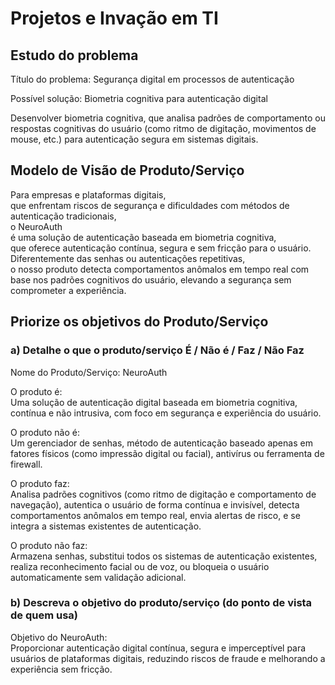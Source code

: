 # Projetos e Invação em TI

## Estudo do problema
Título do problema:
Segurança digital em processos de autenticação

Possível solução: Biometria cognitiva para autenticação digital

Desenvolver biometria cognitiva, que analisa padrões de comportamento ou respostas cognitivas do usuário (como ritmo de digitação, movimentos de mouse, etc.) para autenticação segura em sistemas digitais.

## Modelo de Visão de Produto/Serviço

Para empresas e plataformas digitais,<br/>
que enfrentam riscos de segurança e dificuldades com métodos de autenticação tradicionais,<br/>
o NeuroAuth<br/>
é uma solução de autenticação baseada em biometria cognitiva,<br/>
que oferece autenticação contínua, segura e sem fricção para o usuário.<br/>
Diferentemente das senhas ou autenticações repetitivas,<br/>
o nosso produto detecta comportamentos anômalos em tempo real com base nos padrões cognitivos do usuário, elevando a segurança sem comprometer a experiência.<br/>


## Priorize os objetivos do Produto/Serviço
### a) Detalhe o que o produto/serviço É / Não é / Faz / Não Faz <br/>
Nome do Produto/Serviço: NeuroAuth<br/>

O produto é:<br/>
Uma solução de autenticação digital baseada em biometria cognitiva, contínua e não intrusiva, com foco em segurança e experiência do usuário.<br/>

O produto não é:<br/>
Um gerenciador de senhas, método de autenticação baseado apenas em fatores físicos (como impressão digital ou facial), antivírus ou ferramenta de firewall.<br/>

O produto faz:<br/>
Analisa padrões cognitivos (como ritmo de digitação e comportamento de navegação), autentica o usuário de forma contínua e invisível, detecta comportamentos anômalos em tempo real, envia alertas de risco, e se integra a sistemas existentes de autenticação.<br/>

O produto não faz:<br/>
Armazena senhas, substitui todos os sistemas de autenticação existentes, realiza reconhecimento facial ou de voz, ou bloqueia o usuário automaticamente sem validação adicional.<br/>

### b) Descreva o objetivo do produto/serviço (do ponto de vista de quem usa)<br/>
Objetivo do NeuroAuth:<br/>
Proporcionar autenticação digital contínua, segura e imperceptível para usuários de plataformas digitais, reduzindo riscos de fraude e melhorando a experiência sem fricção.<br/>

